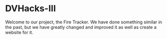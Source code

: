 # DVHacks-III

Welcome to our project, the Fire Tracker. We have done something similar in the past, but we have greatly changed and improved it as well as create a website for it.
